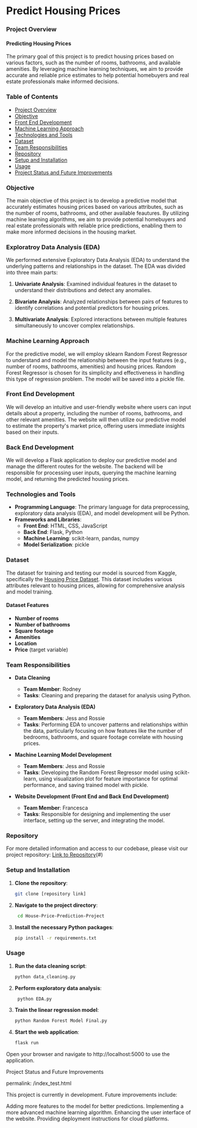# Predict Housing Prices

### Project Overview

#### Predicting Housing Prices

The primary goal of this project is to predict housing prices based on various factors, such as the number of rooms, bathrooms, and available amenities. By leveraging machine learning techniques, we aim to provide accurate and reliable price estimates to help potential homebuyers and real estate professionals make informed decisions.

### Table of Contents

- [Project Overview](#project-overview)
- [Objective](#objective)
- [Front End Development](#front-end-development)
- [Machine Learning Approach](#machine-learning-approach)
- [Technologies and Tools](#technologies-and-tools)
- [Dataset](#dataset)
- [Team Responsibilities](#team-responsibilities)
- [Repository](#repository)
- [Setup and Installation](#setup-and-installation)
- [Usage](#usage)
- [Project Status and Future Improvements](#project-status-and-future-improvements)

### Objective

The main objective of this project is to develop a predictive model that accurately estimates housing prices based on various attributes, such as the number of rooms, bathrooms, and other available feautures. By utilizing machine learning algorithms, we aim to provide potential homebuyers and real estate professionals with reliable price predictions, enabling them to make more informed decisions in the housing market.

### Exploratroy Data Analysis (EDA)

We performed extensive Exploratory Data Analysis (EDA) to understand the underlying patterns and relationships in the dataset. The EDA was divided into three main parts:

1. **Univariate Analysis**: Examined individual features in the dataset to understand their distributions and detect any anomalies.
   
2. **Bivariate Analysis**: Analyzed relationships between pairs of features to identify correlations and potential predictors for housing prices.
   
3. **Multivariate Analysis**: Explored interactions between multiple features simultaneously to uncover complex relationships.

### Machine Learning Approach

For the predictive model, we will employ sklearn Random Forest Regressor to understand and model the relationship between the input features (e.g., number of rooms, bathrooms, amenities) and housing prices. Random Forest Regressor is chosen for its simplicity and effectiveness in handling this type of regression problem. The model will be saved into a pickle file.

### Front End Development

We will develop an intuitive and user-friendly website where users can input details about a property, including the number of rooms, bathrooms, and other relevant amenities. The website will then utilize our predictive model to estimate the property's market price, offering users immediate insights based on their inputs.

### Back End Development

We will develop a Flask application to deploy our predictive model and manage the different routes for the website. The backend will be responsible for processing user inputs, querying the machine learning model, and returning the predicted housing prices.


### Technologies and Tools

- **Programming Language**: The primary language for data preprocessing, exploratory data analysis (EDA), and model development will be Python. 
- **Frameworks and Libraries**:
  - **Front End**: HTML, CSS, JavaScript
  - **Back End**: Flask, Python
  - **Machine Learning**: scikit-learn, pandas, numpy
  - **Model Serialization**: pickle
 
### Dataset

The dataset for training and testing our model is sourced from Kaggle, specifically the [Housing Price Dataset](https://www.kaggle.com/datasets/sukhmandeepsinghbrar/housing-price-dataset/data). This dataset includes various attributes relevant to housing prices, allowing for comprehensive analysis and model training.

#### Dataset Features

- **Number of rooms**
- **Number of bathrooms**
- **Square footage**
- **Amenities**
- **Location**
- **Price** (target variable)

### Team Responsibilities

- **Data Cleaning**
  - **Team Member**: Rodney
  - **Tasks**: Cleaning and preparing the dataset for analysis using Python.

- **Exploratory Data Analysis (EDA)**
  - **Team Members**: Jess and Rossie
  - **Tasks**: Performing EDA to uncover patterns and relationships within the data, particularly focusing on how features like the number of bedrooms, bathrooms, and square footage correlate with housing prices.

- **Machine Learning Model Development**
  - **Team Members**: Jess and Rossie
  - **Tasks**: Developing the Random Forest Regressor model using scikit-learn, using visualization plot for feature importance for optimal performance, and saving trained model with pickle.

- **Website Development (Front End and Back End Development)**
  - **Team Member**: Francesca
  - **Tasks**: Responsible for designing and implementing the user interface, setting up the server, and integrating the model. 

### Repository

For more detailed information and access to our codebase, please visit our project repository: [Link to Repository](https://github.com/RossieJimenez/House-Price-Prediction-Project.git)(#) <!--  -->

### Setup and Installation

1. **Clone the repository**:
   ```bash
   git clone [repository link]

2. **Navigate to the project directory**:
   ```bash
    cd House-Price-Prediction-Project

3. **Install the necessary Python packages**:
    ```bash
    pip install -r requirements.txt

### Usage

1. **Run the data cleaning script**:
   ```bash
   python data_cleaning.py

2. **Perform exploratory data analysis**:
   ```bash
    python EDA.py

3. **Train the linear regression model**:
    ```bash
    python Random Forest Model Final.py

4. **Start the web application**:
    ```bash
    flask run

Open your browser and navigate to http://localhost:5000 to use the application.

Project Status and Future Improvements

permalink: /index_test.html

This project is currently in development. Future improvements include:

Adding more features to the model for better predictions.
Implementing a more advanced machine learning algorithm.
Enhancing the user interface of the website.
Providing deployment instructions for cloud platforms.
